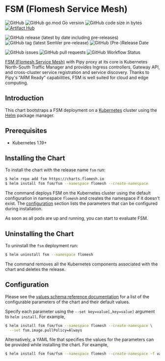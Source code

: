 # FSM (Flomesh Service Mesh)

![GitHub](https://img.shields.io/github/license/flomesh-io/fsm?style=flat-square)
![GitHub go.mod Go version](https://img.shields.io/github/go-mod/go-version/flomesh-io/fsm?style=flat-square)
![GitHub code size in bytes](https://img.shields.io/github/languages/code-size/flomesh-io/fsm?style=flat-square)
[![Artifact Hub](https://img.shields.io/endpoint?url=https://artifacthub.io/badge/repository/fsm&style=flat-square)](https://artifacthub.io/packages/search?repo=fsm)

![GitHub release (latest by date including pre-releases)](https://img.shields.io/github/v/release/flomesh-io/fsm?include_prereleases&style=flat-square)
![GitHub tag (latest SemVer pre-release)](https://img.shields.io/github/v/tag/flomesh-io/fsm?include_prereleases&style=flat-square)
![GitHub (Pre-)Release Date](https://img.shields.io/github/release-date-pre/flomesh-io/fsm?style=flat-square)

![GitHub issues](https://img.shields.io/github/issues-raw/flomesh-io/fsm?style=flat-square)
![GitHub pull requests](https://img.shields.io/github/issues-pr/flomesh-io/fsm?style=flat-square)
![GitHub Workflow Status](https://img.shields.io/github/workflow/status/flomesh-io/fsm/release?style=flat-square)


[FSM (Flomesh Service Mesh)](https://github.com/flomesh-io/fsm) with Pipy proxy at its core is Kubernetes North-South Traffic Manager and provides Ingress controllers, Gateway API, and cross-cluster service registration and service discovery. Thanks to Pipy's “ARM Ready” capabilities, FSM is well suited for cloud and edge computing.

## Introduction

This chart bootstraps a FSM deployment on a [Kubernetes](http://kubernetes.io) cluster using the [Helm](https://helm.sh) package manager.

## Prerequisites

- Kubernetes 1.19+

## Installing the Chart

To install the chart with the release name `fsm` run:

```bash
$ helm repo add fsm https://charts.flomesh.io
$ helm install fsm fsm/fsm --namespace flomesh --create-namespace
```

The command deploys FSM on the Kubernetes cluster using the default configuration in namespace `flomesh` and creates the namespace if it doesn't exist. The [configuration](#configuration) section lists the parameters that can be configured during installation.

As soon as all pods are up and running, you can start to evaluate FSM.

## Uninstalling the Chart

To uninstall the `fsm` deployment run:

```bash
$ helm uninstall fsm --namespace flomesh
```

The command removes all the Kubernetes components associated with the chart and deletes the release.

## Configuration

Please see the [values schema reference documentation](https://artifacthub.io/packages/helm/fsm/fsm?modal=values-schema) for a list of the configurable parameters of the chart and their default values.

Specify each parameter using the `--set key=value[,key=value]` argument to `helm install`. For example,

```bash
$ helm install fsm fsm/fsm --namespace flomesh --create-namespace \
  --set fsm.image.pullPolicy=Always
```

Alternatively, a YAML file that specifies the values for the parameters can be provided while installing the chart. For example,

```bash
$ helm install fsm fsm/fsm --namespace flomesh --create-namespace -f values-override.yaml
```

